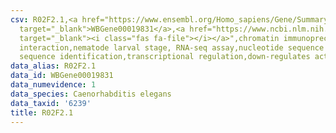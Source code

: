 ```yaml
---
csv: R02F2.1,<a href="https://www.ensembl.org/Homo_sapiens/Gene/Summary?db=core;g=WBGene00019831"
  target="_blank">WBGene00019831</a>,<a href="https://www.ncbi.nlm.nih.gov/pubmed/27688402"
  target="_blank"><i class="fas fa-file"></i></a>",chromatin immunoprecipitation assay,direct
  interaction,nematode larval stage, RNA-seq assay,nucleotide sequence identification,nucleotide
  sequence identification,transcriptional regulation,down-regulates activity
data_alias: R02F2.1
data_id: WBGene00019831
data_numevidence: 1
data_species: Caenorhabditis elegans
data_taxid: '6239'
title: R02F2.1
---
```

